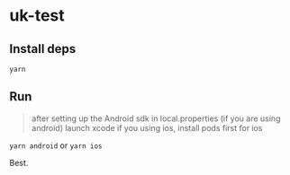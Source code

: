 # uk-test

## Install deps

`yarn` 

## Run

> after setting up the Android sdk in local.properties (if you are using android) launch xcode if you using ios,
> install pods first for ios

`yarn android`  or `yarn ios`

Best.
